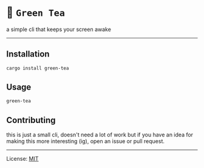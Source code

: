 # 🍵 `Green Tea`

a simple cli that keeps your screen awake

---

## Installation

```sh
cargo install green-tea
```

## Usage

```sh
green-tea
```

## Contributing

this is just a small cli, doesn't need a lot of work but if you have an idea for making this more interesting (ig), open an issue or pull request.

---

License: [MIT](./LICENSE)